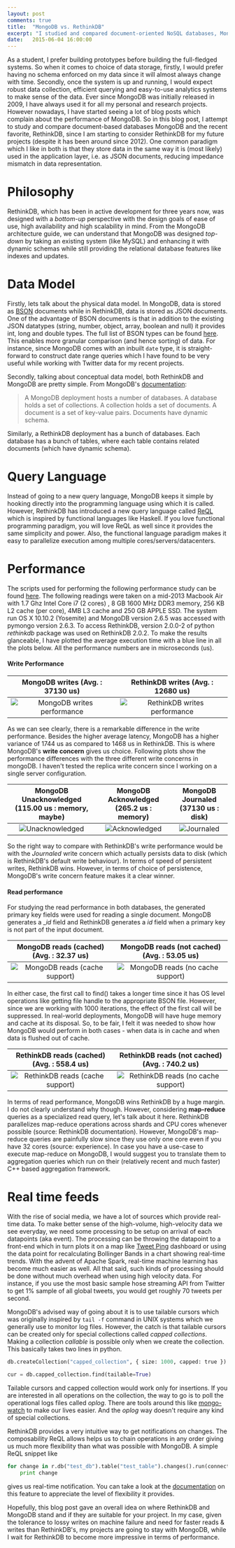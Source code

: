 ```yaml
---
layout: post
comments: true
title:  "MongoDB vs. RethinkDB"
excerpt: "I studied and compared document-oriented NoSQL databases, MongoDB and RethinkDB, in terms of data model, query language and performance and discuss the pros and cons of each."
date:   2015-06-04 16:00:00
---
```


As a student, I prefer building prototypes before building the full-fledged systems. So when it comes to choice of data storage, firstly, I would prefer having no schema enforced on my data since it will almost always change with time. Secondly, once the system is up and running, I would expect robust data collection, efficient querying and easy-to-use analytics systems to make sense of the data. Ever since MongoDB was initially released in 2009, I have always used it for all my personal and research projects. However nowadays, I have started seeing a lot of blog posts which complain about the performance of MongoDB. So in this blog post, I attempt to study and compare document-based databases MongoDB and the recent favorite, RethinkDB, since I am starting to consider RethinkDB for my future projects (despite it has been around since 2012). One common paradigm which I like in both is that they store data in the same way it is (most likely) used in the application layer, i.e. as JSON documents, reducing impedance mismatch in data representation.

# Philosophy

RethinkDB, which has been in active development for three years now, was designed with a _bottom-up_ perspective with the design goals of ease of use, high availability and high scalability in mind. From the MongoDB architecture guide, we can understand that MongoDB was designed _top-down_ by taking an existing system (like MySQL) and enhancing it with dynamic schemas while still providing the relational database features like indexes and updates.

# Data Model

Firstly, lets talk about the physical data model. In MongoDB, data is stored as [BSON](http://bsonspec.org) documents while in RethinkDB, data is stored as JSON documents. One of the advantage of BSON documents is that in addition to the existing JSON datatypes (string, number, object, array, boolean and null) it provides int, long and double types. The full list of BSON types can be found [here](http://docs.MongoDB.org/manual/reference/bson-types/). This enables more granular comparison (and hence sorting) of data. For instance, since MongoDB comes with an inbuilt `date` type, it is straight-forward to construct date range queries which I have found to be very useful while working with Twitter data for my recent projects.

Secondly, talking about conceptual data model, both RethinkDB and MongoDB are pretty simple. From MongoDB's [documentation](http://www.mongodb.org/about/introduction/#mongodb-data-model): 

> A MongoDB deployment hosts a number of databases. A database holds a set of collections. A collection holds a set of documents. A document is a set of key-value pairs. Documents have dynamic schema.

Similarly, a RethinkDB deployment has a bunch of databases. Each database has a bunch of tables, where each table contains related documents (which have dynamic schema).

# Query Language

Instead of going to a new query language, MongoDB keeps it simple by hooking directly into the programming language using which it is called. However, RethinkDB has introduced a new query language called [ReQL](http://rethinkdb.com/docs/introduction-to-reql/) which is inspired by functional languages like Haskell. If you love functional programming paradigm, you will love ReQL as well since it provides the same simplicity and power. Also, the functional language paradigm makes it easy to parallelize execution among multiple cores/servers/datacenters.

# Performance

The scripts used for performing the following performance study can be found [here](https://github.com/narendran/blogs/tree/master/mongo-vs-rethink/code). The following readings were taken on a mid-2013 Macbook Air with 1.7 Ghz Intel Core i7 (2 cores) , 8 GB 1600 MHz DDR3 memory, 256 KB L2 cache (per core), 4MB L3 cache and 250 GB APPLE SSD. The system run OS X 10.10.2 (Yosemite) and MongoDB version 2.6.5 was accessed with pymongo version 2.6.3. To access RethinkDB, version 2.0.0-2 of python _rethinkdb_ package was used on RethinkDB 2.0.2. To make the results glanceable, I have plotted the average execution time with a blue line in all the plots below. All the performance numbers are in microseconds (us).

#### Write Performance

MongoDB writes (Avg. : 37130 us)	| 	RethinkDB writes (Avg. : 12680 us)
:-------------------:|:---------------------------:
![MongoDB writes performance](https://raw.githubusercontent.com/narendran/blogs/master/mongo-vs-rethink/plots/mongo_writes_w1_jTrue.png)|![RethinkDB writes performance](https://raw.githubusercontent.com/narendran/blogs/master/mongo-vs-rethink/plots/rethink_writes.png)

As we can see clearly, there is a remarkable difference in the write performance. Besides the higher average latency, MongoDB has a higher variance of 1744 us as compared to 1468 us in RethinkDB. This is where MongoDB's **write concern** gives us choice. Following plots show the performance differences with the three different write concerns in mongoDB. I haven't tested the replica write concern since I working on a single server configuration.

MongoDB Unacknowledged (115.00 us : memory, maybe) | MongoDB Acknowledged (265.2 us : memory) | MongoDB Journaled (37130 us : disk)
:---------------:|:---------------:|:-------------------:|
![Unacknowledged](https://raw.githubusercontent.com/narendran/blogs/master/mongo-vs-rethink/plots/mongo_writes_w0.png)|![Acknowledged](https://raw.githubusercontent.com/narendran/blogs/master/mongo-vs-rethink/plots/mongo_writes_w1.png)|![Journaled](https://raw.githubusercontent.com/narendran/blogs/master/mongo-vs-rethink/plots/mongo_writes_w1_jTrue.png)

So the right way to compare with RethinkDB's write performance would be with the _Journaled_ write concern which actually persists data to disk (which is RethinkDB's default write behaviour). In terms of speed of persistent writes, RethinkDB wins. However, in terms of choice of persistence, MongoDB's write concern feature makes it a clear winner.

#### Read performance

For studying the read performance in both databases, the generated primary key fields were used for reading a single document. MongoDB generates a __id_ field and RethinkDB generates a _id_ field when a primary key is not part of the input document.

MongoDB reads (cached) (Avg. : 32.37 us)	| 	MongoDB reads (not cached) (Avg. : 53.05 us)
:-------------------:|:---------------------------:
![MongoDB reads (cache support)](https://raw.githubusercontent.com/narendran/blogs/master/mongo-vs-rethink/plots/mongo_reads_cache.png)|![MongoDB reads (no cache support)](https://raw.githubusercontent.com/narendran/blogs/master/mongo-vs-rethink/plots/mongo_reads_no_cache.png)

In either case, the first call to find() takes a longer time since it has OS level operations like getting file handle to the appropriate BSON file. However, since we are working with 1000 iterations, the effect of the first call will be suppressed. In real-world deployments, MongoDB will have huge memory and cache at its disposal. So, to be fair, I felt it was needed to show how MongoDB would perform in both cases - when data is in cache and when data is flushed out of cache.

RethinkDB reads (cached) (Avg. : 558.4 us)	| 	RethinkDB reads (not cached) (Avg. : 740.2 us)
:-------------------:|:---------------------------:
![RethinkDB reads (cache support)](https://raw.githubusercontent.com/narendran/blogs/master/mongo-vs-rethink/plots/rethinkdb_reads_cache.png)|![RethinkDB reads (no cache support)](https://raw.githubusercontent.com/narendran/blogs/master/mongo-vs-rethink/plots/rethinkdb_reads_no_cache.png)

In terms of read performance, MongoDB wins RethinkDB by a huge margin. I do not clearly understand why though. However, considering **map-reduce** queries as a specialized read query, let's talk about it here. RethinkDB parallelizes map-reduce operations across shards and CPU cores whenever possible (source: RethinkDB documentation). However, MongoDB's map-reduce queries are painfully slow since they use only one core even if you have 32 cores (source: experience). In case you have a use-case to execute map-reduce on MongoDB, I would suggest you to translate them to aggregation queries which run on their (relatively recent and much faster) C++ based aggregation framework.

# Real time feeds

With the rise of social media, we have a lot of sources which provide real-time data. To make better sense of the high-volume, high-velocity data we see everyday, we need some processing to be setup on arrival of each datapoints (aka event). The processing can be throwing the datapoint to a front-end which in turn plots it on a map like [Tweet Ping](http://tweetping.net) dashboard or using the data point for recalculating Bollinger Bands in a chart showing real-time trends. With the advent of Apache Spark, real-time machine learning has become much easier as well. All that said, such kinds of processing should be done without much overhead when using high velocity data. For instance, if you use the most basic sample hose streaming API from Twitter to get 1% sample of all global tweets, you would get roughly 70 tweets per second.

MongoDB's advised way of going about it is to use tailable cursors which was originally inspired by `tail -f` command in UNIX systems which we generally use to monitor log files. However, the catch is that tailable cursors can be created only for special collections called _capped collections_. Making a  collection _callable_ is possible only when we create the collection. This basically takes two lines in python.

```python
db.createCollection("capped_collection", { size: 1000, capped: true })
```

```python
cur = db.capped_collection.find(tailable=True)
```

Tailable cursors and capped collection would work only for insertions. If you are interested in all operations on the collection, the way to go is to poll the operational logs files called _oplog_. There are tools around this like [mongo-watch](https://www.npmjs.com/package/mongo-watch) to make our lives easier. And the _oplog_ way doesn't require any kind of special collections.

RethinkDB provides a very intuitive way to get notifications on changes. The composability ReQL allows helps us to chain operations in any order giving us much more flexibility than what was possible with MongoDB. A simple ReQL snippet like 

```python
for change in r.db("test_db").table("test_table").changes().run(connection):
	print change
```

gives us real-time notification. You can take a look at the [documentation](http://rethinkdb.com/api/python/changes/) on this feature to appreciate the level of flexibility it provides.

Hopefully, this blog post gave an overall idea on where RethinkDB and MongoDB stand and if they are suitable for your project. In my case, given the tolerance to lossy writes on machine failure and need for faster reads & writes than RethinkDB's, my projects are going to stay with MongoDB, while I wait for RethinkDB to become more impressive in terms of performance.